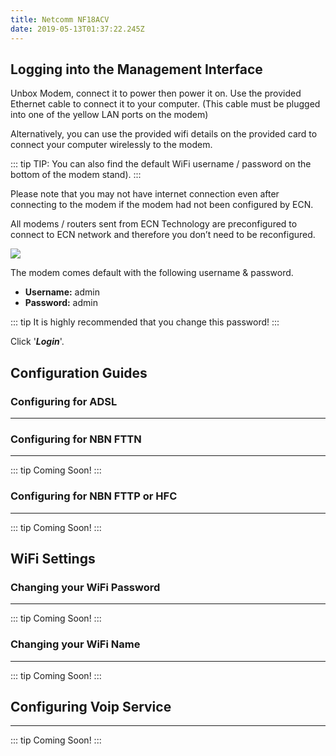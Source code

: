 ```yaml
---
title: Netcomm NF18ACV
date: 2019-05-13T01:37:22.245Z
---
```


## Logging into the Management Interface

Unbox Modem, connect it to power then power it on. 
Use the provided Ethernet cable to connect it to your computer. (This cable must be plugged into one of the yellow LAN ports on the modem) 

Alternatively, you can use the provided wifi details on the provided card to connect your computer wirelessly to the modem. 

::: tip
TIP: You can also find the default WiFi username / password on the bottom of the modem stand).
:::

Please note that you may not have internet connection even after connecting to the modem if the modem had not been configured by ECN. 

All modems / routers sent from ECN Technology are preconfigured to connect to ECN network and therefore you don’t need to be reconfigured.

<img style="width: auto; height: auto;" src="/images/nf18acv-webinterface-1.png">

The modem comes default with the following username & password.

* **Username:** admin
* **Password:** admin

::: tip
It is highly recommended that you change this password!
:::

Click '**_Login_**'.


## Configuration Guides

### Configuring for ADSL
---




### Configuring for NBN FTTN
---

::: tip
Coming Soon!
:::

### Configuring for NBN FTTP or HFC
---

::: tip
Coming Soon!
:::

## WiFi Settings

### Changing your WiFi Password
---

::: tip
Coming Soon!
:::

### Changing your WiFi Name
---

::: tip
Coming Soon!
:::

## Configuring Voip Service
---

::: tip
Coming Soon!
:::
